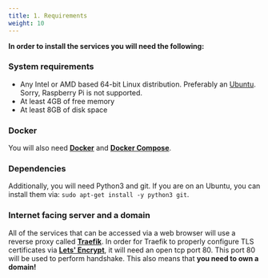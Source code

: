 ```yaml
---
title: 1. Requirements
weight: 10
---
```


**In order to install the services you will need the following:**

### System requirements

* Any Intel or AMD based 64-bit Linux distribution. Preferably an [Ubuntu](https://ubuntu.com/). Sorry, Raspberry Pi is not supported.
* At least 4GB of free memory
* At least 8GB of disk space

### Docker

You will also need [**Docker**](https://docs.docker.com/install/) and [**Docker Compose**](https://docs.docker.com/compose/install/). 

### Dependencies

Additionally, you will need Python3 and git. If you are on an Ubuntu, you can install them via: `sudo apt-get install -y python3 git`.

### Internet facing server and a domain

All of the services that can be accessed via a web browser will use a reverse proxy called [**Traefik**](https://containo.us/traefik/). In order for Traefik to properly configure TLS certificates via [**Lets' Encrypt**](https://letsencrypt.org/), it will need an open tcp port 80. This port 80 will be used to perform handshake. This also means that **you need to own a domain!**

